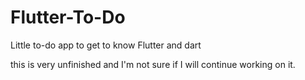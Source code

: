 # Flutter-To-Do
Little to-do app to get to know Flutter and dart

this is very unfinished and I'm not sure if I will continue working on it.
